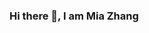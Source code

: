 ### Hi there 👋, I am Mia Zhang

<!--
**Minzhang906/Minzhang906** is a ✨ _special_ ✨ repository because its `README.md` (this file) appears on your GitHub profile.

Here are some ideas to get you started:

- 🌱 I’m currently learning Cryptocurrency frontend and backend development.
- 

- 💬 Ask me about ...
- 📫 How to reach me: ...
- 😄 Pronouns: ...
- ⚡ Fun fact: ...
-->
